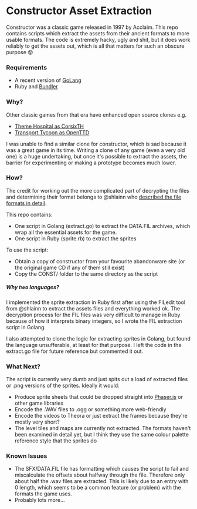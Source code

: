 # Constructor Asset Extraction
Constructor was a classic game released in 1997 by Acclaim. This repo contains scripts which extract the assets from their ancient formats to more usable formats. The code is extremely hacky, ugly and shit, but it does work reliably to get the assets out, which is all that matters for such an obscure purpose :stuck_out_tongue:

### Requirements
* A recent version of [GoLang](//www.golang.org)
* Ruby and [Bundler](//bundler.io)

### Why?
Other classic games from that era have enhanced open source clones e.g.

* [Theme Hospital as CorsixTH](//github.com/CorsixTH)
* [Transport Tycoon as OpenTTD](//www.openttd.org/en/)

I was unable to find a similar clone for constructor, which is sad because it was a great game in its time. Writing a clone of any game (even a very old one) is a huge undertaking, but once it's possible to extract the assets, the barrier for experimenting or making a prototype becomes much lower.

### How?
The credit for working out the more complicated part of decrypting the files and determining their format belongs to @shlainn who [described the file formats in detail](https://github.com/shlainn/game-file-formats).

This repo contains:
* One script in Golang (extract.go) to extract the DATA.FIL archives, which wrap all the essential assets for the game.
* One script in Ruby (sprite.rb) to extract the sprites

To use the script:
* Obtain a copy of constructor from your favourite abandonware site (or the original game CD if any of them still exist)
* Copy the CONST/ folder to the same directory as the script

##### Why two languages?
I implemented the sprite extraction in Ruby first after using the FILedit tool from @shlainn to extract the assets files and everything worked ok. The decryption process for the FIL files was very difficult to manage in Ruby because of how it interprets binary integers, so I wrote the FIL extraction script in Golang.

I also attempted to clone the logic for extracting sprites in Golang, but found the language unsufferable, at least for that purpose. I left the code in the extract.go file for future reference but commented it out.

### What Next?
The script is currently very dumb and just spits out a load of extracted files or .png versions of the sprites. Ideally it would:
* Produce sprite sheets that could be dropped straight into [Phaser.js](http://phaser.io/) or other game libraries
* Encode the .WAV files to .ogg or something more web-friendly
* Encode the videos to Theora or just extract the frames because they're mostly very short?
* The level tiles and maps are currently not extracted. The formats haven't been examined in detail yet, but I think they use the same colour palette reference style that the sprites do

### Known Issues
* The SFX/DATA.FIL file has formatting which causes the script to fail and miscalculate the offsets about halfway through the file. Therefore only about half the .wav files are extracted. This is likely due to an entry with 0 length, which seems to be a common feature (or problem) with the formats the game uses.
* Probably lots more...


